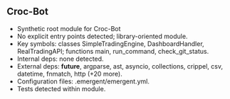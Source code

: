 ## Croc-Bot

- Synthetic root module for Croc-Bot
- No explicit entry points detected; library-oriented module.
- Key symbols: classes SimpleTradingEngine, DashboardHandler, RealTradingAPI; functions main, run_command, check_git_status.
- Internal deps: none detected.
- External deps: __future__, argparse, ast, asyncio, collections, crippel, csv, datetime, fnmatch, http (+20 more).
- Configuration files: .emergent/emergent.yml.
- Tests detected within module.
